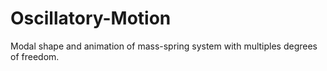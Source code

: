 # Oscillatory-Motion
Modal shape and animation of mass-spring system with multiples degrees of freedom.
